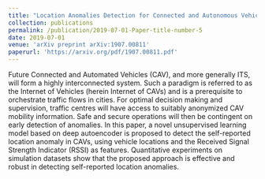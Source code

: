 ```yaml
---
title: "Location Anomalies Detection for Connected and Autonomous Vehicles"
collection: publications
permalink: /publication/2019-07-01-Paper-title-number-5
date: 2019-07-01
venue: 'arXiv preprint arXiv:1907.00811'
paperurl: 'https://arxiv.org/pdf/1907.00811.pdf'
---
```

Future Connected and Automated Vehicles (CAV), and more generally ITS, will form a highly interconnected system. Such a paradigm is referred to as the Internet of Vehicles (herein Internet of CAVs) and is a prerequisite to orchestrate traffic flows in cities. For optimal decision making and supervision, traffic centres will have access to suitably anonymized CAV mobility information. Safe and secure operations will then be contingent on early detection of anomalies. In this paper, a novel unsupervised learning model based on deep autoencoder is proposed to detect the self-reported location anomaly in CAVs, using vehicle locations and the Received Signal Strength Indicator (RSSI) as features. Quantitative experiments on simulation datasets show that the proposed approach is effective and robust in detecting self-reported location anomalies.
